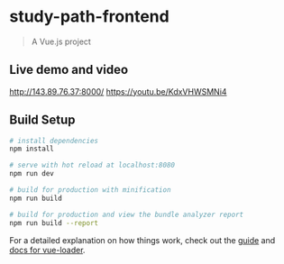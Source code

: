 # study-path-frontend
> A Vue.js project

## Live demo and video
http://143.89.76.37:8000/
https://youtu.be/KdxVHWSMNi4

## Build Setup

``` bash
# install dependencies
npm install

# serve with hot reload at localhost:8080
npm run dev

# build for production with minification
npm run build

# build for production and view the bundle analyzer report
npm run build --report
```

For a detailed explanation on how things work, check out the [guide](http://vuejs-templates.github.io/webpack/) and [docs for vue-loader](http://vuejs.github.io/vue-loader).
